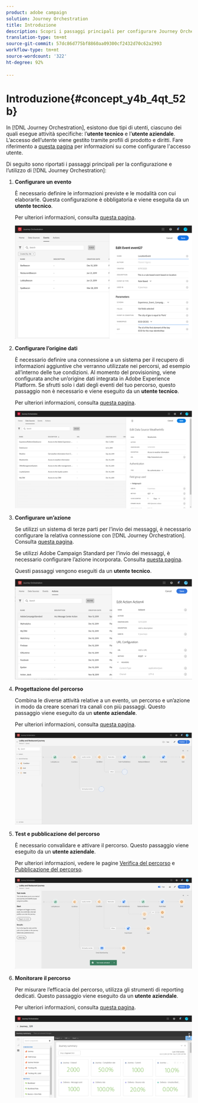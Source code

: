 ```yaml
---
product: adobe campaign
solution: Journey Orchestration
title: Introduzione
description: Scopri i passaggi principali per configurare Journey Orchestration e creare il primo percorso.
translation-type: tm+mt
source-git-commit: 57dc86d775bf8860aa09300cf2432d70c62a2993
workflow-type: tm+mt
source-wordcount: '322'
ht-degree: 92%

---
```



# Introduzione{#concept_y4b_4qt_52b}

In [!DNL Journey Orchestration], esistono due tipi di utenti, ciascuno dei quali esegue attività specifiche: l’**utente tecnico** e l’**utente aziendale**. L’accesso dell’utente viene gestito tramite profili di prodotto e diritti. Fare riferimento a [questa pagina](../about/access-management.md) per informazioni su come configurare l&#39;accesso utente.

Di seguito sono riportati i passaggi principali per la configurazione e l’utilizzo di [!DNL Journey Orchestration]:

1. **Configurare un evento**

   È necessario definire le informazioni previste e le modalità con cui elaborarle. Questa configurazione è obbligatoria e viene eseguita da un **utente tecnico**.

   Per ulteriori informazioni, consulta [questa pagina](../event/about-events.md).

   ![](../assets/journey7.png)

1. **Configurare l’origine dati**

   È necessario definire una connessione a un sistema per il recupero di informazioni aggiuntive che verranno utilizzate nei percorsi, ad esempio all’interno delle tue condizioni. Al momento del provisioning, viene configurata anche un’origine dati integrata in Adobe Experience Platform. Se sfrutti solo i dati degli eventi del tuo percorso, questo passaggio non è necessario e viene eseguito da un **utente tecnico**.

   Per ulteriori informazioni, consulta [questa pagina](../datasource/about-data-sources.md).

   ![](../assets/journey22.png)

1. **Configurare un’azione**

   Se utilizzi un sistema di terze parti per l’invio dei messaggi, è necessario configurare la relativa connessione con [!DNL Journey Orchestration]. Consulta [questa pagina](../action/about-custom-action-configuration.md).

   Se utilizzi Adobe Campaign Standard per l’invio dei messaggi, è necessario configurare l’azione incorporata. Consulta [questa pagina](../action/working-with-adobe-campaign.md).

   Questi passaggi vengono eseguiti da un **utente tecnico**.

   ![](../assets/custom2.png)

1. **Progettazione del percorso**

   Combina le diverse attività relative a un evento, un percorso e un’azione in modo da creare scenari tra canali con più passaggi. Questo passaggio viene eseguito da un **utente aziendale**.

   Per ulteriori informazioni, consulta [questa pagina](../building-journeys/journey.md).

   ![](../assets/journeyuc2_24.png)

1. **Test e pubblicazione del percorso**

   È necessario convalidare e attivare il percorso. Questo passaggio viene eseguito da un **utente aziendale**.

   Per ulteriori informazioni, vedere le pagine [Verifica del percorso](../building-journeys/testing-the-journey.md) e [Pubblicazione del percorso](../building-journeys/publishing-the-journey.md).

   ![](../assets/journeyuc2_32bis.png)

1. **Monitorare il percorso**

   Per misurare l’efficacia del percorso, utilizza gli strumenti di reporting dedicati. Questo passaggio viene eseguito da un **utente aziendale**.

   Per ulteriori informazioni, consulta [questa pagina](../reporting/about-journey-reports.md).

   ![](../assets/dynamic_report_journey_12.png)

